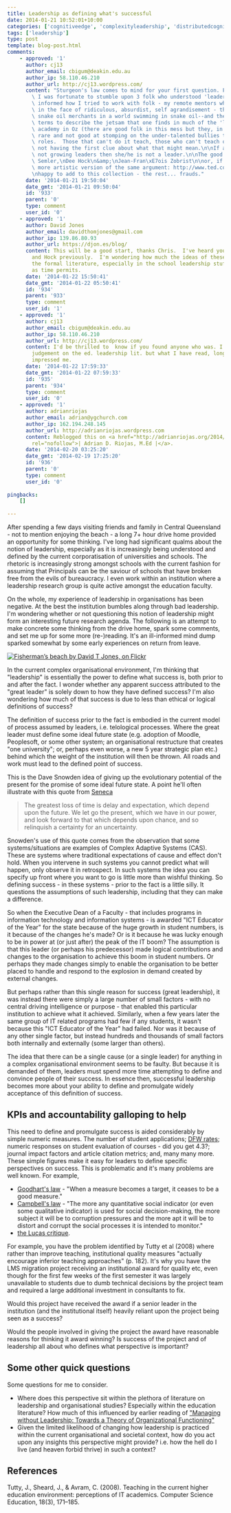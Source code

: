 ```yaml
---
title: Leadership as defining what's successful
date: 2014-01-21 10:52:01+10:00
categories: ['cognitiveedge', 'complexityleadership', 'distributedcognition', 'highereducation', 'psframework', 'research']
tags: ['leadership']
type: post
template: blog-post.html
comments:
    - approved: '1'
      author: cj13
      author_email: cbigum@deakin.edu.au
      author_ip: 58.110.46.210
      author_url: http://cj13.wordpress.com/
      content: "Sturgeon's law comes to mind for your first question. For the second,\
        \ I was fortunate to stumble upon 3 folk who understood 'leadership' and they\
        \ informed how I tried to work with folk - my remote mentors when I needed mentoring\
        \ in the face of ridiculous, absurdist, self agrandisement - the rest? - frauds,\
        \ snake oil merchants in a world swimming in snake oil--and these are the kind\
        \ terms to describe the jetsam that one finds in much of the 'leadership' in the\
        \ academy in Oz (there are good folk in this mess but they, in my experience are\
        \ rare and not good at stomping on the under-talented bullies that pop up in these\
        \ roles.  Those that can't do it teach, those who can't teach opt to \"lead\"\
        \ not having the first clue about what that might mean.\n\nIf a \"leader\" is\
        \ not growing leaders then she/he is not a leader.\n\nThe good guys:\n\nRicardo\
        \ Semler,\nDee Hock\n&amp;\nJean-Fran\xE7ois Zobrist\n\nor, if you'd prefer a\
        \ more artistic version of the same argument: http://www.ted.com/talks/lang/eng/itay_talgam_lead_like_the_great_conductors.html\n\
        \nhappy to add to this collection - the rest... frauds."
      date: '2014-01-21 19:50:04'
      date_gmt: '2014-01-21 09:50:04'
      id: '933'
      parent: '0'
      type: comment
      user_id: '0'
    - approved: '1'
      author: David Jones
      author_email: davidthomjones@gmail.com
      author_ip: 139.86.80.93
      author_url: https://djon.es/blog/
      content: This will be a good start, thanks Chris.  I've heard you mention Semler
        and Hock previously.  I'm wondering how much the ideas of these folk have infected
        the formal literature, especially in the school leadership stuff?  To explore
        as time permits.
      date: '2014-01-22 15:50:41'
      date_gmt: '2014-01-22 05:50:41'
      id: '934'
      parent: '933'
      type: comment
      user_id: '1'
    - approved: '1'
      author: cj13
      author_email: cbigum@deakin.edu.au
      author_ip: 58.110.46.210
      author_url: http://cj13.wordpress.com/
      content: I'd be thrilled to  know if you found anyone who was. I should not pass
        judgement on the ed. leadership lit. but what I have read, long time back never
        impressed me.
      date: '2014-01-22 17:59:33'
      date_gmt: '2014-01-22 07:59:33'
      id: '935'
      parent: '934'
      type: comment
      user_id: '0'
    - approved: '1'
      author: adrianriojas
      author_email: adrian@ygchurch.com
      author_ip: 162.194.248.145
      author_url: http://adrianriojas.wordpress.com
      content: Reblogged this on <a href="http://adrianriojas.org/2014/02/19/leadership-as-defining-whats-successful/"
        rel="nofollow">| Adrian D. Riojas, M.Ed |</a>.
      date: '2014-02-20 03:25:20'
      date_gmt: '2014-02-19 17:25:20'
      id: '936'
      parent: '0'
      type: comment
      user_id: '0'
    
pingbacks:
    []
    
---
```

After spending a few days visiting friends and family in Central Queensland - not to mention enjoying the beach - a long 7+ hour drive home provided an opportunity for some thinking. I've long had significant qualms about the notion of leadership, especially as it is increasingly being understood and defined by the current corporatisation of universities and schools. The rhetoric is increasingly strong amongst schools with the current fashion for assuming that Principals can be the saviour of schools that have broken free from the evils of bureaucracy. I even work within an institution where a leadership research group is quite active amongst the education faculty.

On the whole, my experience of leadership in organisations has been negative. At the best the institution bumbles along through bad leadership. I'm wondering whether or not questioning this notion of leadership might form an interesting future research agenda. The following is an attempt to make concrete some thinking from the drive home, spark some comments, and set me up for some more (re-)reading. It's an ill-informed mind dump sparked somewhat by some early experiences on return from leave.

[![Fisherman’s beach by David T Jones, on Flickr](http://farm6.static.flickr.com/5541/12058986774_7b0cc64492_m.jpg "Fisherman’s beach by David T Jones, on Flickr")](http://www.flickr.com/photos/david_jones/12058986774/)

In the current complex organisational environment, I'm thinking that "leadership" is essentially the power to define what success is, both prior to and after the fact. I wonder whether any apparent success attributed to the "great leader" is solely down to how they have defined success? I'm also wondering how much of that success is due to less than ethical or logical definitions of success?

The definition of success prior to the fact is embodied in the current model of process assumed by leaders, i.e. telological processes. Where the great leader must define some ideal future state (e.g. adoption of Moodle, Peoplesoft, or some other system; an organisational restructure that creates "one university"; or, perhaps even worse, a new 5 year strategic plan etc.) behind which the weight of the institution will then be thrown. All roads and work must lead to the defined point of success.

This is the Dave Snowden idea of giving up the evolutionary potential of the present for the promise of some ideal future state. A point he'll often illustrate with this quote from [Seneca](http://www.goodreads.com/quotes/851255-the-greatest-loss-of-time-is-delay-and-expectation-which)

> The greatest loss of time is delay and expectation, which depend upon the future. We let go the present, which we have in our power, and look forward to that which depends upon chance, and so relinquish a certainty for an uncertainty.

Snowden's use of this quote comes from the observation that some systems/situations are examples of Complex Adaptive Systems (CAS). These are systems where traditional expectations of cause and effect don't hold. When you intervene in such systems you cannot predict what will happen, only observe it in retrospect. In such systems the idea you can specify up front where you want to go is little more than wishful thinking. So defining success - in these systems - prior to the fact is a little silly. It questions the assumptions of such leadership, including that they can make a difference.

So when the Executive Dean of a Faculty - that includes programs in information technology and information systems - is awarded "ICT Educator of the Year" for the state because of the huge growth in student numbers, is it because of the changes he's made? Or is it because he was lucky enough to be in power at (or just after) the peak of the IT boom? The assumption is that this leader (or perhaps his predecessor) made logical contributions and changes to the organisation to achieve this boom in student numbers. Or perhaps they made changes simply to enable the organisation to be better placed to handle and respond to the explosion in demand created by external changes.

But perhaps rather than this single reason for success (great leadership), it was instead there were simply a large number of small factors - with no central driving intelligence or purpose - that enabled this particular institution to achieve what it achieved. Similarly, when a few years later the same group of IT related programs had few if any students, it wasn't because this "ICT Educator of the Year" had failed. Nor was it because of any other single factor, but instead hundreds and thousands of small factors both internally and externally (some larger than others).

The idea that there can be a single cause (or a single leader) for anything in a complex organisational environment seems to be faulty. But because it is demanded of them, leaders must spend more time attempting to define and convince people of their success. In essence then, successful leadership becomes more about your ability to define and promulgate widely acceptance of this definition of success.

## KPIs and accountability galloping to help

This need to define and promulgate success is aided considerably by simple numeric measures. The number of student applications; [DFW rates](http://www.academicimpressions.com/news/dfw-rates-and-you-rethinking-support-risk-students); numeric responses on student evaluation of courses - did you get 4.3?; journal impact factors and article citation metrics; and, many many more. These simple figures make it easy for leaders to define specific perspectives on success. This is problematic and it's many problems are well known. For example,

- [Goodhart's law](http://en.wikipedia.org/wiki/Goodhart's_law) - "When a measure becomes a target, it ceases to be a good measure."
- [Campbell's law](http://en.wikipedia.org/wiki/Campbell%27s_law) - "The more any quantitative social indicator (or even some qualitative indicator) is used for social decision-making, the more subject it will be to corruption pressures and the more apt it will be to distort and corrupt the social processes it is intended to monitor."
- [the Lucas critique](http://en.wikipedia.org/wiki/Lucas_critique).

For example, you have the problem identified by Tutty et al (2008) where rather than improve teaching, institutional quality measures "actually encourage inferior teaching approaches" (p. 182). It's why you have the LMS migration project receiving an institutional award for quality etc, even though for the first few weeks of the first semester it was largely unavailable to students due to dumb technical decisions by the project team and required a large additional investment in consultants to fix.

Would this project have received the award if a senior leader in the institution (and the institutional itself) heavily reliant upon the project being seen as a success?

Would the people involved in giving the project the award have reasonable reasons for thinking it award winning? Is success of the project and of leadership all about who defines what perspective is important?

## Some other quick questions

Some questions for me to consider.

- Where does this perspective sit within the plethora of literature on leadership and organisational studies? Especially within the education literature? How much of this influenced by earlier reading of ["Managing without Leadership: Towards a Theory of Organizational Functioning"](http://www.amazon.com/Managing-without-Leadership-Organizational-Functioning/dp/0080433529/)
- Given the limited likelihood of changing how leadership is practiced within the current organisational and societal context, how do you act upon any insights this perspective might provide? i.e. how the hell do I live (and heaven forbid thrive) in such a context?

## References

Tutty, J., Sheard, J., & Avram, C. (2008). Teaching in the current higher education environment: perceptions of IT academics. Computer Science Education, 18(3), 171–185.